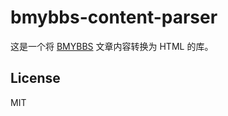 # bmybbs-content-parser

这是一个将 [BMYBBS](https://github.com/bmybbs/bmybbs) 文章内容转换为 HTML 的库。

## License

MIT
